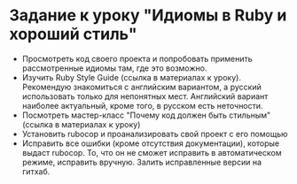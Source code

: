 # Задание к уроку "Идиомы в Ruby и хороший стиль"

- Просмотреть код своего проекта и попробовать применить рассмотренные идиомы там, где это возможно.
- Изучить Ruby Style Guide (ссылка в материалах к уроку). Рекомендую знакомиться с английским вариантом, а русский использовать только для непонятных мест. Английский вариант наиболее актуальный, кроме того, в русском есть неточности.
- Посмотреть мастер-класс "Почему код должен быть стильным" (ссылка в материалах к уроку)
- Установить rubocop и проанализировать свой проект с его помощью
- Исправить все ошибки (кроме отсутствия документации), которые выдаст rubocop. То, что он не сможет исправить в автоматическом режиме, исправить вручную. Залить исправленные версии на гитхаб.
